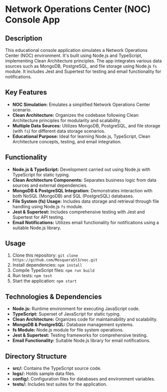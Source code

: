# Network Operations Center (NOC) Console App

## Description
This educational console application simulates a Network Operations Center (NOC) environment. It's built using Node.js and TypeScript, implementing Clean Architecture principles. The app integrates various data sources such as MongoDB, PostgreSQL, and file storage using Node.js `fs` module. It includes Jest and Supertest for testing and email functionality for notifications.

## Key Features
- **NOC Simulation:** Emulates a simplified Network Operations Center scenario.
- **Clean Architecture:** Organizes the codebase following Clean Architecture principles for modularity and scalability.
- **Multiple Data Sources:** Utilizes MongoDB, PostgreSQL, and file storage (with `fs`) for different data storage scenarios.
- **Educational Purpose:** Ideal for learning Node.js, TypeScript, Clean Architecture concepts, testing, and email integration.

## Functionality
- **Node.js & TypeScript:** Development carried out using Node.js with TypeScript for static typing.
- **Clean Architecture Components:** Separates business logic from data sources and external dependencies.
- **MongoDB & PostgreSQL Integration:** Demonstrates interaction with both NoSQL (MongoDB) and SQL (PostgreSQL) databases.
- **File System (fs) Usage:** Includes data storage and retrieval through file handling using Node.js `fs` module.
- **Jest & Supertest:** Includes comprehensive testing with Jest and Supertest for API testing.
- **Email Notifications:** Utilizes email functionality for notifications using a suitable Node.js library.

## Usage
1. Clone this repository: `git clone https://github.com/MosqueraSt3/noc.git`
2. Install dependencies: `npm install`
3. Compile TypeScript files: `npm run build`
4. Run tests: `npm test`
5. Start the application: `npm start`

## Technologies & Dependencies
- **Node.js:** Runtime environment for executing JavaScript code.
- **TypeScript:** Superset of JavaScript for static typing.
- **Clean Architecture:** Organizes code for maintainability and scalability.
- **MongoDB & PostgreSQL:** Database management systems.
- **fs Module:** Node.js module for file system operations.
- **Jest & Supertest:** Testing frameworks for comprehensive testing.
- **Email Functionality:** Suitable Node.js library for email notifications.

## Directory Structure
- **src/:** Contains the TypeScript source code.
- **logs/:** Holds sample data files.
- **config/:** Configuration files for databases and environment variables.
- **tests/:** Includes test suites for the application.
